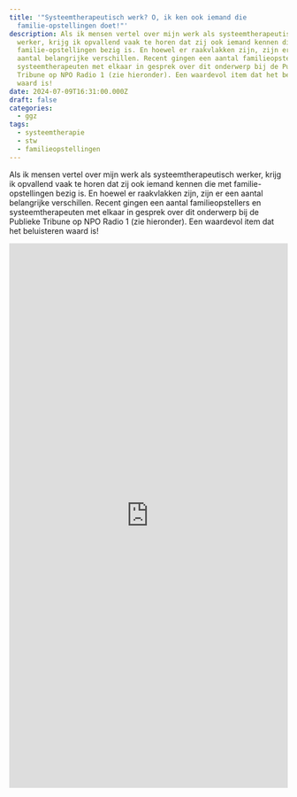 ```yaml
---
title: '"Systeemtherapeutisch werk? O, ik ken ook iemand die
  familie-opstellingen doet!"'
description: Als ik mensen vertel over mijn werk als systeemtherapeutisch
  werker, krijg ik opvallend vaak te horen dat zij ook iemand kennen die met
  familie-opstellingen bezig is. En hoewel er raakvlakken zijn, zijn er een
  aantal belangrijke verschillen. Recent gingen een aantal familieopstellers en
  systeemtherapeuten met elkaar in gesprek over dit onderwerp bij de Publieke
  Tribune op NPO Radio 1 (zie hieronder). Een waardevol item dat het beluisteren
  waard is!
date: 2024-07-09T16:31:00.000Z
draft: false
categories:
  - ggz
tags:
  - systeemtherapie
  - stw
  - familieopstellingen
---
```

Als ik mensen vertel over mijn werk als systeemtherapeutisch werker, krijg ik opvallend vaak te horen dat zij ook iemand kennen die met familie-opstellingen bezig is. En hoewel er raakvlakken zijn, zijn er een aantal belangrijke verschillen. Recent gingen een aantal familieopstellers en systeemtherapeuten met elkaar in gesprek over dit onderwerp bij de Publieke Tribune op NPO Radio 1 (zie hieronder). Een waardevol item dat het beluisteren waard is!

<iframe src="https://www.linkedin.com/embed/feed/update/urn:li:share:7207782603767058432" height="984" width="504" frameborder="0" allowfullscreen="" title="Ingevoegde bijdrage"></iframe>
